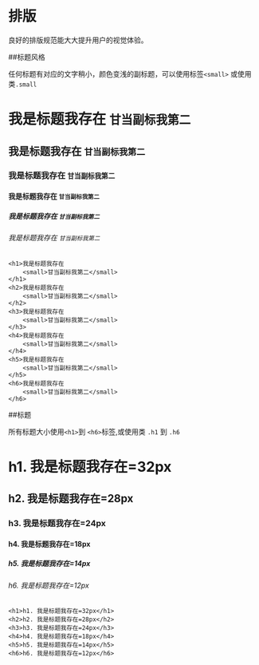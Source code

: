 # 排版 

良好的排版规范能大大提升用户的视觉体验。


##标题风格

任何标题有对应的文字稍小，颜色变浅的副标题，可以使用标签`<small>` 或使用类`.small`
<div class="example-content"><h1>我是标题我存在
    <small>甘当副标我第二</small>
</h1>
<h2>我是标题我存在
    <small>甘当副标我第二</small>
</h2>
<h3>我是标题我存在
    <small>甘当副标我第二</small>
</h3>
<h4>我是标题我存在
    <small>甘当副标我第二</small>
</h4>
<h5>我是标题我存在
    <small>甘当副标我第二</small>
</h5>
<h6>我是标题我存在
    <small>甘当副标我第二</small>
</h6>

</div>
<div class="examples-code"><pre><code>&lt;h1>我是标题我存在
    &lt;small>甘当副标我第二&lt;/small>
&lt;/h1>
&lt;h2>我是标题我存在
    &lt;small>甘当副标我第二&lt;/small>
&lt;/h2>
&lt;h3>我是标题我存在
    &lt;small>甘当副标我第二&lt;/small>
&lt;/h3>
&lt;h4>我是标题我存在
    &lt;small>甘当副标我第二&lt;/small>
&lt;/h4>
&lt;h5>我是标题我存在
    &lt;small>甘当副标我第二&lt;/small>
&lt;/h5>
&lt;h6>我是标题我存在
    &lt;small>甘当副标我第二&lt;/small>
&lt;/h6>
</code></pre>
</div>

##标题

所有标题大小使用`<h1>`到 `<h6>`标签,或使用类 `.h1` 到 `.h6`
<div class="example-content"><h1>h1. 我是标题我存在=32px</h1>
<h2>h2. 我是标题我存在=28px</h2>
<h3>h3. 我是标题我存在=24px</h3>
<h4>h4. 我是标题我存在=18px</h4>
<h5>h5. 我是标题我存在=14px</h5>
<h6>h6. 我是标题我存在=12px</h6>
</div>
<div class="examples-code"><pre><code>&lt;h1>h1. 我是标题我存在=32px&lt;/h1>
&lt;h2>h2. 我是标题我存在=28px&lt;/h2>
&lt;h3>h3. 我是标题我存在=24px&lt;/h3>
&lt;h4>h4. 我是标题我存在=18px&lt;/h4>
&lt;h5>h5. 我是标题我存在=14px&lt;/h5>
&lt;h6>h6. 我是标题我存在=12px&lt;/h6></code></pre>
</div>
